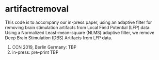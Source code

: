 # artifactremoval
This code is to accompany our in-press paper, using an adaptive filter for removing brain stimulation artifacts from Local Field Potential (LFP) data. Using a Normalized Least-mean-square (NLMS) adaptive filter, we remove Deep Brain Stimulation (DBS) Artifacts from LFP data.

1. CCN 2019, Berlin Germany: TBP
2. in-press: pre-print TBP
